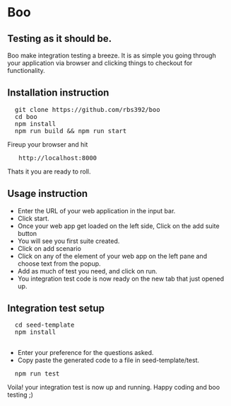 # Boo
## Testing as it should be.
Boo make integration testing a breeze.
It is as simple you going through your application via browser and clicking things to checkout for functionality.

## Installation instruction
<pre>
  git clone https://github.com/rbs392/boo
  cd boo
  npm install
  npm run build && npm run start
</pre>
Fireup your browser and hit 
<pre>   http://localhost:8000</pre>
Thats it you are ready to roll.

## Usage instruction
 - Enter the URL of your web application in the input bar.
 - Click start.
 - Once your web app get loaded on the left side, Click on the add suite button
 - You will see you first suite created.
 - Click on add scenario 
 - Click on any of the element of your web app on the left pane and choose text from the popup.
 - Add as much of test you need, and click on run.
 - You integration test code is now ready on the new tab that just opened up.

## Integration test setup
 <pre>
  cd seed-template
  npm install
 </pre>
 - Enter your preference for the questions asked.
 - Copy paste the generated code to a file in seed-template/test.
 <pre>  npm run test </pre>
 Voila! your integration test is now up and running. 
 Happy coding and boo testing ;)

